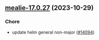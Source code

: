 

## [mealie-17.0.27](https://github.com/truecharts/charts/compare/mealie-17.0.26...mealie-17.0.27) (2023-10-29)

### Chore

- update helm general non-major ([#14094](https://github.com/truecharts/charts/issues/14094))
  
  